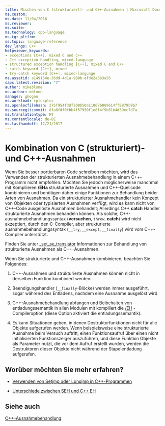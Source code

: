 ```yaml
---
title: Mischen von C (strukturiert)- und C++-Ausnahmen | Microsoft Docs
ms.custom: 
ms.date: 11/04/2016
ms.reviewer: 
ms.suite: 
ms.technology: cpp-language
ms.tgt_pltfrm: 
ms.topic: language-reference
dev_langs: C++
helpviewer_keywords:
- exceptions [C++], mixed C and C++
- C++ exception handling, mixed-language
- structured exception handling [C++], mixed C and C++
- catch keyword [C++], mixed
- try-catch keyword [C++], mixed-language
ms.assetid: a149154e-36dd-4d1a-980b-efde2a563a56
caps.latest.revision: "7"
author: mikeblome
ms.author: mblome
manager: ghogen
ms.workload: cplusplus
ms.openlocfilehash: 375f954f3df300b50a11067b009614ff8879b9b7
ms.sourcegitcommit: 8fa8fdf0fbb4f57950f1e8f4f9b81b4d39ec7d7a
ms.translationtype: MT
ms.contentlocale: de-DE
ms.lasthandoff: 12/21/2017
---
```

# <a name="mixing-c-structured-and-c-exceptions"></a>Kombination von C (strukturiert)- und C++-Ausnahmen
Wenn Sie besser portierbaren Code schreiben möchten, wird das Verwenden der strukturierten Ausnahmebehandlung in einem C++-Programm nicht empfohlen. Möchten Sie jedoch möglicherweise manchmal mit Kompilieren **/EHa** strukturierte Ausnahmen und C++-Quellcode kombinieren und benötigen daher einige Funktionen zur Behandlung beider Arten von Ausnahmen. Da ein strukturierter Ausnahmehandler kein Konzept von Objekten oder typisierten Ausnahmen verfügt, wird es kann nicht von C++-Code ausgelöste Ausnahmen behandelt; Allerdings C++ **catch** Handler strukturierte Ausnahmen behandeln können. Als solche, C++-ausnahmebehandlungssyntax (**versuchen**, `throw`, **catch**) wird nicht akzeptiert, durch den C-Compiler, aber strukturierte ausnahmebehandlungssyntax (`__try`, `__except`, `__finally`) wird vom C++-Compiler unterstützt.  
  
 Finden Sie unter [_set_se_translator](../c-runtime-library/reference/set-se-translator.md) Informationen zur Behandlung von strukturierte Ausnahmen als C++-Ausnahmen.  
  
 Wenn Sie strukturierte und C++-Ausnahmen kombinieren, beachten Sie Folgendes:  
  
1.  C++-Ausnahmen und strukturierte Ausnahmen können nicht in derselben Funktion kombiniert werden.  
  
2.  Beendigungshandler (`__finally`-Blöcke) werden immer ausgeführt, sogar während des Entladens, nachdem eine Ausnahme ausgelöst wird.  
  
3.  C++-Ausnahmebehandlung abfangen und Beibehalten von entladungssemantik in allen Modulen mit kompiliert die [/EH](../build/reference/eh-exception-handling-model.md) -Compileroption (diese Option aktiviert die entladungssemantik).  
  
4.  Es kann Situationen geben, in denen Destruktorfunktionen nicht für alle Objekte aufgerufen werden. Wenn beispielsweise eine strukturierte Ausnahme beim Versuch auftritt, einen Funktionsaufruf über einen nicht initialisierten Funktionszeiger auszuführen, und diese Funktion Objekte als Parameter nutzt, die vor dem Aufruf erstellt wurden, werden die Destruktoren dieser Objekte nicht während der Stapelentladung aufgerufen.  
  
## <a name="what-do-you-want-to-know-more-about"></a>Worüber möchten Sie mehr erfahren?  
  
-   [Verwenden von Setjmp oder Longjmp in C++-Programmen](../cpp/using-setjmp-longjmp.md)  
  
-   [Unterschiede zwischen SEH und C++ EH](../cpp/exception-handling-differences.md)  
  
## <a name="see-also"></a>Siehe auch  
 [C++-Ausnahmebehandlung](../cpp/cpp-exception-handling.md)